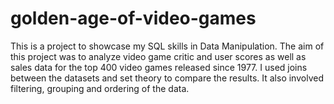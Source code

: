 # golden-age-of-video-games
This is a project to showcase my SQL skills in Data Manipulation. The aim of this project was to analyze video game critic and user scores as well as sales data for the top 400 video games released since 1977. 
I used joins between the datasets and set theory to compare the results. It also involved filtering, grouping and ordering of the data.
